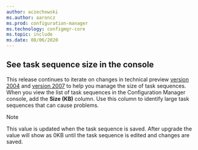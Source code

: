 ```yaml
---
author: aczechowski
ms.author: aaroncz
ms.prod: configuration-manager
ms.technology: configmgr-core
ms.topic: include
ms.date: 08/06/2020
---
```


## <a name="bkmk_tssize"></a> See task sequence size in the console

<!--7645732-->

This release continues to iterate on changes in technical preview [version 2004](../../technical-preview-2004.md#bkmk_osdmi) and [version 2007](../../technical-preview-2007.md#bkmk_tspol) to help you manage the size of task sequences. When you view the list of task sequences in the Configuration Manager console, add the **Size (KB)** column. Use this column to identify large task sequences that can cause problems.

> [!NOTE]
> This value is updated when the task sequence is saved. After upgrade the value will show as 0KB until the task sequence is edited and changes are saved.
